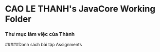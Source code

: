# CAO LE THANH's JavaCore Working Folder
### Thư mục làm việc của Thành
#####Danh sách bài tập Assignments
